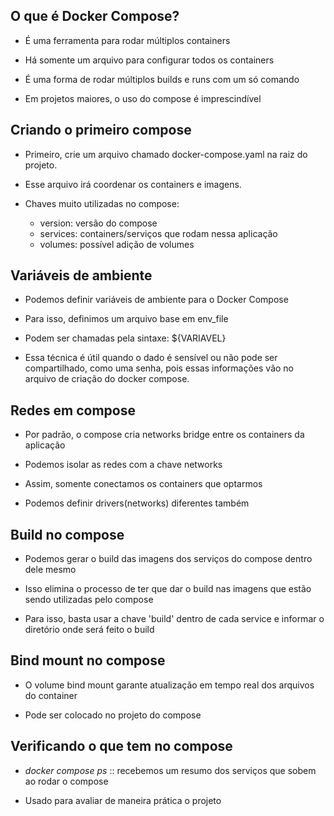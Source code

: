 ## O que é Docker Compose?

   - É uma ferramenta para rodar múltiplos containers

   - Há somente um arquivo para configurar todos os containers

   - É uma forma de rodar múltiplos builds e runs com um só comando

   - Em projetos maiores, o uso do compose é imprescindível


## Criando o primeiro compose

   - Primeiro, crie um arquivo chamado docker-compose.yaml na raiz do projeto.

   - Esse arquivo irá coordenar os containers e imagens.

   - Chaves muito utilizadas no compose: 
      
      - version: versão do compose
      - services: containers/serviços que rodam nessa aplicação
      - volumes: possível adição de volumes


## Variáveis de ambiente

   - Podemos definir variáveis de ambiente para o Docker Compose

   - Para isso, definimos um arquivo base em env_file

   - Podem ser chamadas pela sintaxe: ${VARIAVEL}

   - Essa técnica é útil quando o dado é sensível ou não pode ser compartilhado, como uma senha, pois essas informações vão no arquivo de criação do docker compose.


## Redes em compose

   - Por padrão, o compose cria networks bridge entre os containers da aplicação

   - Podemos isolar as redes com a chave networks

   - Assim, somente conectamos os containers que optarmos

   - Podemos definir drivers(networks) diferentes também


## Build no compose

   - Podemos gerar o build das imagens dos serviços do compose dentro dele mesmo

   - Isso elimina o processo de ter que dar o build nas imagens que estão sendo utilizadas pelo compose

   - Para isso, basta usar a chave 'build' dentro de cada service e informar o diretório onde será feito o build


## Bind mount no compose

   - O volume bind mount garante atualização em tempo real dos arquivos do container

   - Pode ser colocado no projeto do compose


## Verificando o que tem no compose

   - *docker compose ps*  ::  recebemos um resumo dos serviços que sobem ao rodar o compose

   - Usado para avaliar de maneira prática o projeto